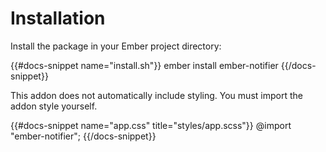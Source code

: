 # Installation

Install the package in your Ember project directory:

{{#docs-snippet name="install.sh"}}
  ember install ember-notifier
{{/docs-snippet}}

This addon does not automatically include styling. You must import the 
addon style yourself.

{{#docs-snippet name="app.css" title="styles/app.scss"}}
  @import "ember-notifier";
{{/docs-snippet}}

